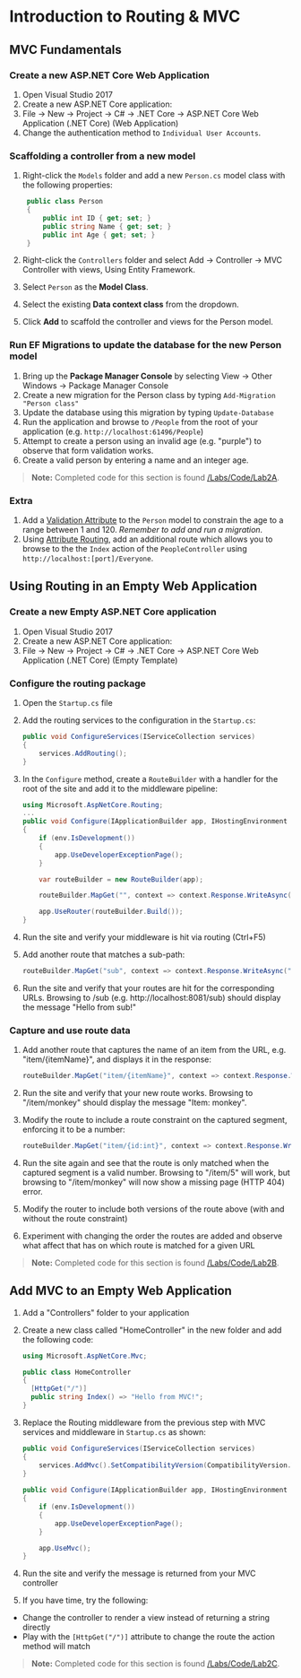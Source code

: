 # Introduction to Routing & MVC

## MVC Fundamentals

### Create a new ASP.NET Core Web Application

1. Open Visual Studio 2017
1. Create a new ASP.NET Core application:
  1. File -> New -> Project -> C#  -> .NET Core -> ASP.NET Core Web Application (.NET Core) (Web Application)
  1. Change the authentication method to `Individual User Accounts`.

### Scaffolding a controller from a new model

1. Right-click the `Models` folder and add a new `Person.cs` model class with the following properties: 

   ```c#
    public class Person
    {
        public int ID { get; set; }
        public string Name { get; set; }
        public int Age { get; set; }
    }
   ```

1. Right-click the `Controllers` folder and select Add -> Controller -> MVC Controller with views, Using Entity Framework.
1. Select `Person` as the **Model Class**.
1. Select the existing **Data context class** from the dropdown.
1. Click **Add** to scaffold the controller and views for the Person model.

### Run EF Migrations to update the database for the new Person model

1. Bring up the **Package Manager Console** by selecting View -> Other Windows -> Package Manager Console
1. Create a new migration for the Person class by typing `Add-Migration "Person class"`
1. Update the database using this migration by typing `Update-Database`
1. Run the application and browse to `/People` from the root of your application (e.g. `http://localhost:61496/People`)
1. Attempt to create a person using an invalid age (e.g. "purple") to observe that form validation works.
1. Create a valid person by entering a name and an integer age.

> **Note:** Completed code for this section is found [/Labs/Code/Lab2A](/Labs/Code/Lab2A).

### Extra
1. Add a [Validation Attribute](https://docs.microsoft.com/en-us/aspnet/core/mvc/models/validation#validation-attributes) to the `Person` model to constrain the age to a range between 1 and 120. *Remember to add and run a migration.*
1. Using [Attribute Routing](https://docs.microsoft.com/en-us/aspnet/core/mvc/controllers/routing#attribute-routing), add an additional route which allows you to browse to the the `Index` action of the `PeopleController` using `http://localhost:[port]/Everyone`.

## Using Routing in an Empty Web Application

### Create a new Empty ASP.NET Core application

1. Open Visual Studio 2017
1. Create a new ASP.NET Core application:
  1. File -> New -> Project -> C#  -> .NET Core -> ASP.NET Core Web Application (.NET Core) (Empty Template)

### Configure the routing package
1. Open the `Startup.cs` file
1. Add the routing services to the configuration in the `Startup.cs`:

   ``` c#
   public void ConfigureServices(IServiceCollection services)
   {
       services.AddRouting();
   }
   ```
1. In the `Configure` method, create a `RouteBuilder` with a handler for the root of the site and add it to the middleware pipeline:
  
   ``` c#
   using Microsoft.AspNetCore.Routing;
   ...
   public void Configure(IApplicationBuilder app, IHostingEnvironment env)
   {
       if (env.IsDevelopment())
       {
           app.UseDeveloperExceptionPage();
       }

       var routeBuilder = new RouteBuilder(app);

       routeBuilder.MapGet("", context => context.Response.WriteAsync("Hello from Routing!"));

       app.UseRouter(routeBuilder.Build());
   }
   ```
1. Run the site and verify your middleware is hit via routing (Ctrl+F5)
1. Add another route that matches a sub-path:
  
   ``` c#
   routeBuilder.MapGet("sub", context => context.Response.WriteAsync("Hello from sub!"));
   ```
1. Run the site and verify that your routes are hit for the corresponding URLs. Browsing to /sub (e.g. http://localhost:8081/sub) should display the message "Hello from sub!"

### Capture and use route data
1. Add another route that captures the name of an item from the URL, e.g. "item/{itemName}", and displays it in the response:
  
   ``` c#
   routeBuilder.MapGet("item/{itemName}", context => context.Response.WriteAsync($"Item: {context.GetRouteValue("itemName")}"));
   ```
1. Run the site and verify that your new route works. Browsing to "/item/monkey" should display the message "Item: monkey".
1. Modify the route to include a route constraint on the captured segment, enforcing it to be a number:
  
   ``` c#
   routeBuilder.MapGet("item/{id:int}", context => context.Response.WriteAsync($"Item ID: {context.GetRouteValue("id")}"));
   ```
1. Run the site again and see that the route is only matched when the captured segment is a valid number. Browsing to "/item/5" will work, but browsing to "/item/monkey" will now show a missing page (HTTP 404) error.
1. Modify the router to include both versions of the route above (with and without the route constraint)
1. Experiment with changing the order the routes are added and observe what affect that has on which route is matched for a given URL

> **Note:** Completed code for this section is found [/Labs/Code/Lab2B](/Labs/Code/Lab2B).

## Add MVC to an Empty Web Application
1. Add a "Controllers" folder to your application
1. Create a new class called "HomeController" in the new folder and add the following code:

    ``` c#
    using Microsoft.AspNetCore.Mvc;
    
    public class HomeController
    {
      [HttpGet("/")]
      public string Index() => "Hello from MVC!";
    }
    ```
1. Replace the Routing middleware from the previous step with MVC services and middleware in `Startup.cs` as shown:

   ``` c#
   public void ConfigureServices(IServiceCollection services)
   {
       services.AddMvc().SetCompatibilityVersion(CompatibilityVersion.Version_2_2);
   }
  
   public void Configure(IApplicationBuilder app, IHostingEnvironment env)
   {
       if (env.IsDevelopment())
       {
           app.UseDeveloperExceptionPage();
       }

       app.UseMvc();
   }
   ```

1. Run the site and verify the message is returned from your MVC controller
1. If you have time, try the following:
  - Change the controller to render a view instead of returning a string directly
  - Play with the `[HttpGet("/")]` attribute to change the route the action method will match

> **Note:** Completed code for this section is found [/Labs/Code/Lab2C](/Labs/Code/Lab2C).
